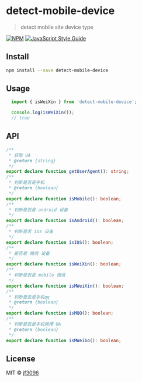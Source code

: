 # detect-mobile-device

> detect mobile site device type

[![NPM](https://img.shields.io/npm/v/detect-mobile-device.svg)](https://www.npmjs.com/package/detect-mobile-device) [![JavaScript Style Guide](https://img.shields.io/badge/code_style-standard-brightgreen.svg)](https://standardjs.com)

## Install

```bash
npm install --save detect-mobile-device
```

## Usage

```javascript
  import { isWeiXin } from 'detect-mobile-device';

  console.log(isWeiXin());
  // true
```

## API

```typescript
/**
 * 获取 UA
 * @return {string}
 */
export declare function getUserAgent(): string;
/**
 * 判断是否是手机
 * @return {boolean}
 */
export declare function isMobile(): boolean;
/**
 * 判断是否是 android 设备
 */
export declare function isAndroid(): boolean;
/**
 * 判断是否 ios 设备
 */
export declare function isIOS(): boolean;
/**
 * 是否是 微信 设备
 */
export declare function isWeiXin(): boolean;
/**
 * 判断是否是 mobile 微信
 */
export declare function isMWeiXin(): boolean;
/**
 * 判断是否是手机qq
 * @return {boolean}
 */
export declare function isMQQ(): boolean;
/**
 * 判断是否是手机微博 UA
 * @return {boolean}
 */
export declare function isMWeibo(): boolean;
```

## License

MIT © [jf3096](https://github.com/jf3096)
